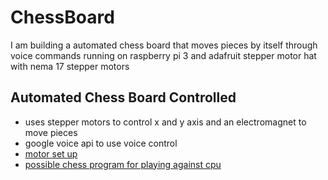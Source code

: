 # ChessBoard
I am building a automated chess board that moves pieces by itself through voice commands
running on raspberry pi 3 and adafruit stepper motor hat with nema 17 stepper motors
## Automated Chess Board Controlled
* uses stepper motors to control x and y axis and an electromagnet to move pieces
* google voice api to use voice control
* [motor set up](https://learn.adafruit.com/adafruit-dc-and-stepper-motor-hat-for-raspberry-pi/powering-motors)
* [possible chess program for playing against cpu](https://code-projects.org/simple-chess-game-in-python-with-source-code/)
